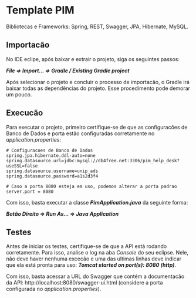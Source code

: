 # Template PIM

Bibliotecas e Frameworks: Spring, REST, Swagger, JPA, Hibernate, MySQL.

## Importacão

No IDE eclipe, após baixar e extrair o projeto, siga os seguintes passos:

***File => Import... => Gradle / Existing Gradle project***

Após selecionar o projeto e concluir o processo de importacão, o Gradle irá baixar todas as dependências do projeto. Esse procedimento pode demorar um pouco.

## Execucão

Para executar o projeto, primeiro certifique-se de que as configuracões de Banco de Dados e porta estão configuradas corretamente no *application.properties*:

```
# Configuracoes de Banco de Dados
spring.jpa.hibernate.ddl-auto=none
spring.datasource.url=jdbc:mysql://db4free.net:3306/pim_help_desk?useSSL=false
spring.datasource.username=unip_ads
spring.datasource.password=a1s2d3f4

# Caso a porta 8080 esteja em uso, podemos alterar a porta padrao
server.port = 8080
```

Com isso, basta executar a classe ***PimApplication.java*** da seguinte forma: 

***Botão Direito => Run As... => Java Application***

## Testes

Antes de iniciar os testes, certifique-se de que a API está rodando corretamente. Para isso, analise o log na aba *Console* do seu eclipse. Nele, não deve haver nenhuma excecão e uma das ultimas linhas deve indicar que ela está pronta para uso: ***Tomcat started on port(s): 8080 (http)***.

Com isso, basta acessar a URL do Swagger que contém a documentacão da API: http://localhost:8080/swagger-ui.html (considere a porta configurada no *application.properties*).
